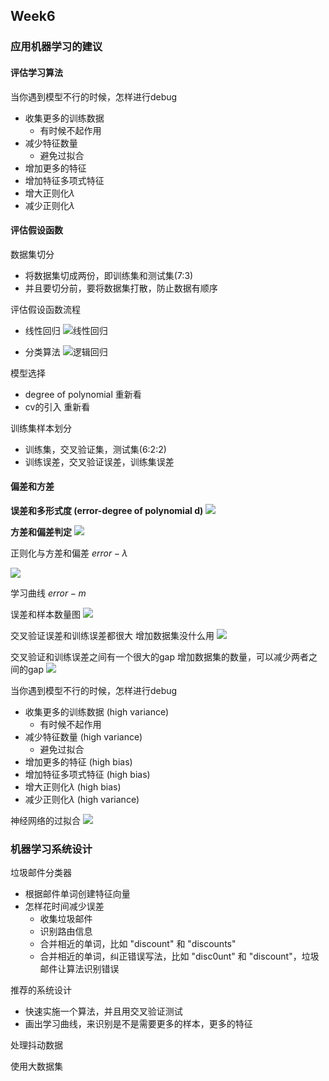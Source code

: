 ## Week6

### 应用机器学习的建议

#### 评估学习算法

当你遇到模型不行的时候，怎样进行debug
- 收集更多的训练数据
    - 有时候不起作用
- 减少特征数量
    - 避免过拟合
- 增加更多的特征
- 增加特征多项式特征
- 增大正则化$\lambda$
- 减少正则化$\lambda$


#### 评估假设函数

数据集切分
- 将数据集切成两份，即训练集和测试集(7:3)
- 并且要切分前，要将数据集打散，防止数据有顺序

评估假设函数流程
- 线性回归
![线性回归](https://user-images.githubusercontent.com/41643043/56450041-55d5fa00-6354-11e9-9cee-83e1d4cc0d29.png)

- 分类算法
![逻辑回归](https://user-images.githubusercontent.com/41643043/56450042-566e9080-6354-11e9-9792-a8e22189765b.png)


模型选择
- degree of polynomial 重新看 
- cv的引入 重新看

训练集样本划分
- 训练集，交叉验证集，测试集(6:2:2)
- 训练误差，交叉验证误差，训练集误差


#### 偏差和方差

**误差和多形式度 (error-degree of polynomial d)**
![](https://user-images.githubusercontent.com/41643043/56450590-c9c6d100-6359-11e9-9517-0a08e443f184.png)

**方差和偏差判定**
![](https://user-images.githubusercontent.com/41643043/56450589-c92e3a80-6359-11e9-9bc3-242b52a4f19a.png)



正则化与方差和偏差
$error-\lambda$

![](https://user-images.githubusercontent.com/41643043/56451039-5ffbf680-635c-11e9-85fa-11245c42b0bf.png)

学习曲线
$error-m$

误差和样本数量图
![](https://user-images.githubusercontent.com/41643043/56451543-d0a41280-635e-11e9-8757-01089a400d37.png)

交叉验证误差和训练误差都很大
增加数据集没什么用
![](https://user-images.githubusercontent.com/41643043/56451544-d1d53f80-635e-11e9-9c48-7548ac8d8b88.png)

交叉验证和训练误差之间有一个很大的gap
增加数据集的数量，可以减少两者之间的gap
![](https://user-images.githubusercontent.com/41643043/56451548-d4379980-635e-11e9-95ec-9a4d96456927.png)


当你遇到模型不行的时候，怎样进行debug
- 收集更多的训练数据 (high variance)
    - 有时候不起作用
- 减少特征数量 (high variance)
    - 避免过拟合
- 增加更多的特征 (high bias)
- 增加特征多项式特征 (high bias)
- 增大正则化$\lambda$ (high bias)
- 减少正则化$\lambda$ (high variance)


神经网络的过拟合
![](https://user-images.githubusercontent.com/41643043/56452126-d5b69100-6361-11e9-8d96-f88954094e0a.png)

### 机器学习系统设计

垃圾邮件分类器
- 根据邮件单词创建特征向量
- 怎样花时间减少误差
    - 收集垃圾邮件
    - 识别路由信息
    - 合并相近的单词，比如 "discount" 和 "discounts"
    - 合并相近的单词，纠正错误写法，比如 "disc0unt" 和 "discount"，垃圾邮件让算法识别错误

推荐的系统设计
- 快速实施一个算法，并且用交叉验证测试
- 画出学习曲线，来识别是不是需要更多的样本，更多的特征


处理抖动数据


使用大数据集






